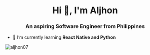 <h1 align="center">Hi 👋, I'm Aljhon</h1>
<h3 align="center">An aspiring Software Engineer from Philippines</h3>

- 🌱 I’m currently learning **React Native and Python**

<p><img align="center" src="https://github-readme-stats.vercel.app/api/top-langs?username=aljhon07&show_icons=true&locale=en&layout=compact" alt="aljhon07" /></p>
